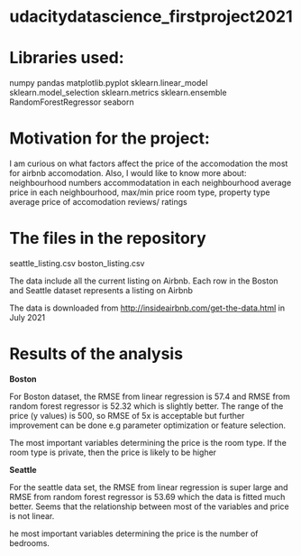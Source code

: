 # udacitydatascience_firstproject2021


# Libraries used: 
numpy 
pandas
matplotlib.pyplot
sklearn.linear_model
sklearn.model_selection
sklearn.metrics
sklearn.ensemble RandomForestRegressor
seaborn



# Motivation for the project:
I am curious on what factors affect the price of the accomodation the most for airbnb accomodation. 
Also, I would like to know more about:
neighbourhood numbers
accommodatation in each neighbourhood
average price in each neighbourhood, max/min price
room type, property type
average price of accomodation
reviews/ ratings




# The files in the repository

seattle_listing.csv
boston_listing.csv

The data include all the current listing on Airbnb.
Each row in the Boston and Seattle dataset represents a listing on Airbnb 

The data is downloaded from http://insideairbnb.com/get-the-data.html in July 2021




# Results of the analysis
**Boston**

For Boston dataset, the RMSE from linear regression is 57.4 and RMSE from random forest regressor is 52.32 which is slightly better. The range of the price (y values) is 500, so RMSE of 5x is acceptable but further improvement can be done e.g parameter optimization or feature selection.

The most important variables determining the price is the room type. If the room type is private, then the price is likely to be higher

**Seattle**

For the seattle data set, the RMSE from linear regression is super large and RMSE from random forest regressor is 53.69 which the data is fitted much better. Seems that the relationship between most of the variables and price is not linear.

he most important variables determining the price is the number of bedrooms. 
